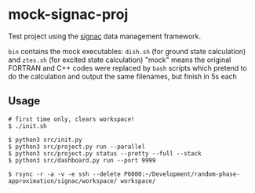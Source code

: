 # mock-signac-proj
Test project using the [signac](https://signac.io) data management framework.

`bin` contains the mock executables: `dish.sh` (for ground state calculation) and `ztes.sh` (for excited state calculation)
"mock" means the original FORTRAN and C++ codes were replaced by `bash` scripts which pretend to do the calculation and output the same filenames, but finish in 5s each

## Usage

```console
# first time only, clears workspace!
$ ./init.sh
```

```console
$ python3 src/init.py
$ python3 src/project.py run --parallel
$ python3 src/project.py status --pretty --full --stack
$ python3 src/dashboard.py run --port 9999
```

```console
$ rsync -r -a -v -e ssh --delete P6000:~/Development/random-phase-approximation/signac/workspace/ workspace/
```
